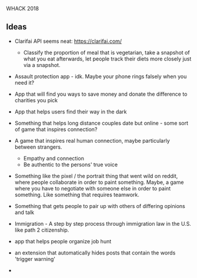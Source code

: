 WHACK 2018

## Ideas

* Clarifai API seems neat: https://clarifai.com/
    * Classify the proportion of meal that is vegetarian, take a snapshot of what you eat afterwards, let people track their diets more closely just via a snapshot.

* Assault protection app - idk. Maybe your phone rings falsely when you need it?

* App that will find you ways to save money and donate the difference to charities you pick

* App that helps users find their way in the dark

* Something that helps long distance couples date but online - some sort of game that inspires connection?

* A game that inspires real human connection, maybe particularly between strangers.
    * Empathy and connection
    * Be authentic to the persons' true voice

* Something like the pixel / the portrait thing that went wild on reddit, where people collaborate in order to paint something. Maybe, a game where you have to negotiate with someone else in order to paint something. Like something that requires teamwork.

* Something that gets people to pair up with others of differing opinions and talk

* Immigration - A step by step process through immigration law in the U.S. like path 2 citizenship.

* app that helps people organize job hunt

* an extension that automatically hides posts that contain the words 'trigger warning'

* 